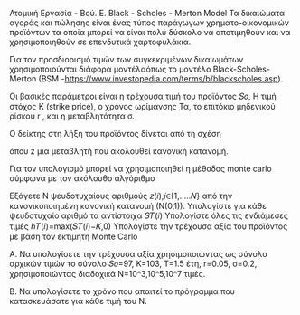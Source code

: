 Ατομική Εργασία - Boύ. Ε.
Black - Scholes - Merton Model
Τα δικαιώματα αγοράς και πώλησης είναι ένας τύπος παράγωγων χρηματο-οικονομικών προϊόντων τα οποία μπορεί να είναι πολύ δύσκολο να αποτιμηθούν και να χρησιμοποιηθούν σε επενδυτικά χαρτοφυλάκια.

Για τον προσδιορισμό τιμών των συγκεκριμένων δικαιωμάτων χρησιμοποιούνται διάφορα μοντέλαόπως το μοντέλο Black-Scholes-Merton (BSM -https://www.investopedia.com/terms/b/blackscholes.asp).

Οι βασικές παράμετροι είναι η τρέχουσα τιμή του προϊόντος 𝑆𝑜, Η τιμή στόχος K (strike price), ο χρόνος ωρίμανσης Τα, το επιτόκιο μηδενικού ρίσκου r , και η μεταβλητότητα σ.

Ο δείκτης στη λήξη του προϊόντος δίνεται από τη σχέση



όπου z μια μεταβλητή που ακολουθεί κανονική κατανομή.

Για τον υπολογισμό μπορεί να χρησιμοποιηθεί η μέθοδος monte carlo σύμφωνα με τον ακόλουθο αλγόριθμο

Εξάγετε Ν ψευδοτυχαίους αριθμούς 𝑧(𝑖),𝑖∈{1,…..𝑁} από την κανονικοποιημένη κανονική κατανομή (Ν(0,1)).
Υπολογίστε για κάθε ψευδοτυχαίο αριθμό τα αντίστοιχα 𝑆𝑇(𝑖)
Υπολογίστε όλες τις ενδιάμεσες τιμές ℎ𝑇(𝑖)=max(𝑆𝑇(𝑖)−𝐾,0)
Υπολογίστε την τρέχουσα αξία του προϊόντος με βάση τον εκτιμητή Monte Carlo


Α. Να υπολογίσετε την τρέχουσα αξία χρησιμοποιώντας ως σύνολο αρχικών τιμών το σύνολο 𝑆𝑜=97, K=103, T=1.5 έτη, r=0.05, σ=0.2, χρησιμοποιώντας διαδοχικά Ν=10^3,10^5,10^7 τιμές.

Β. Να υπολογίσετε το χρόνο που απαιτεί το πρόγραμμα που κατασκευάσατε για κάθε τιμή του Ν.
